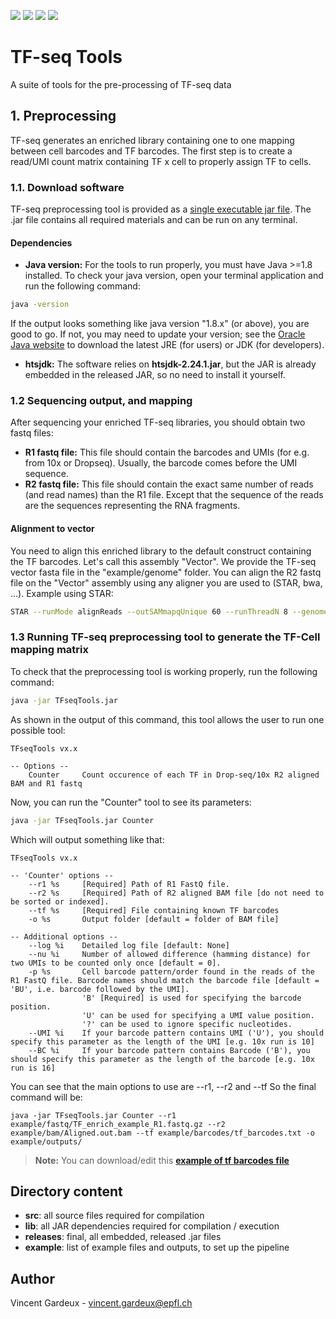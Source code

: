 ![](https://img.shields.io/badge/build-passing-green.svg)
![](https://img.shields.io/badge/version-1.1.0-blue.svg)
![](https://img.shields.io/badge/htsjdk-2.24.1-blue.svg)
![](https://img.shields.io/badge/java-1.8-red.svg)

# TF-seq Tools
A suite of tools for the pre-processing of TF-seq data

## 1. Preprocessing
TF-seq generates an enriched library containing one to one mapping between cell barcodes and TF barcodes.
The first step is to create a read/UMI count matrix containing TF x cell to properly assign TF to cells.

### 1.1. Download software
TF-seq preprocessing tool is provided as a [single executable jar file](../master/releases/TFseqTools-1.1.jar?raw=true).
The .jar file contains all required materials and can be run on any terminal.

#### Dependencies
- **Java version:**
For the tools to run properly, you must have Java >=1.8 installed. 
To check your java version, open your terminal application and run the following command:

```bash
java -version
```

If the output looks something like java version "1.8.x" (or above), you are good to go. 
If not, you may need to update your version; see the [Oracle Java website](http://www.oracle.com/technetwork/java/javase/downloads/) to download the latest JRE (for users) or JDK (for developers).

- **htsjdk:**
The software relies on **htsjdk-2.24.1.jar**, but the JAR is already embedded in the released JAR, so no need to install it yourself.

### 1.2 Sequencing output, and mapping
After sequencing your enriched TF-seq libraries, you should obtain two fastq files: 
- **R1 fastq file:** This file should contain the barcodes and UMIs (for e.g. from 10x or Dropseq). Usually, the barcode comes before the UMI sequence.
- **R2 fastq file:** This file should contain the exact same number of reads (and read names) than the R1 file. Except that the sequence of the reads are the sequences representing the RNA fragments.

#### Alignment to vector
You need to align this enriched library to the default construct containing the TF barcodes. Let's call this assembly "Vector". We provide the TF-seq vector fasta file in the "example/genome" folder.
You can align the R2 fastq file on the "Vector" assembly using any aligner you are used to (STAR, bwa, ...).
Example using STAR:

```bash
STAR --runMode alignReads --outSAMmapqUnique 60 --runThreadN 8 --genomeDir example/genome/Vector/STAR_Index --outFilterMultimapNmax 1 --readFilesCommand zcat --outSAMtype BAM Unsorted --outFileNamePrefix example/bam/ --readFilesIn example/fastq/TF_enrich_example_R2.fastq.gz
```

### 1.3 Running TF-seq preprocessing tool to generate the TF-Cell mapping matrix
To check that the preprocessing tool is working properly, run the following command:

```bash
java -jar TFseqTools.jar
```
As shown in the output of this command, this tool allows the user to run one possible tool:

```
TFseqTools vx.x

-- Options --
	Counter		Count occurence of each TF in Drop-seq/10x R2 aligned BAM and R1 fastq
```

Now, you can run the "Counter" tool to see its parameters:

```bash
java -jar TFseqTools.jar Counter
```

Which will output something like that:

```
TFseqTools vx.x

-- 'Counter' options --
	--r1 %s 	[Required] Path of R1 FastQ file.
	--r2 %s 	[Required] Path of R2 aligned BAM file [do not need to be sorted or indexed].
	--tf %s 	[Required] File containing known TF barcodes
	-o %s 		Output folder [default = folder of BAM file]

-- Additional options --
	--log %i 	Detailed log file [default: None]
	--nu %i 	Number of allowed difference (hamming distance) for two UMIs to be counted only once [default = 0].
	-p %s 		Cell barcode pattern/order found in the reads of the R1 FastQ file. Barcode names should match the barcode file [default = 'BU', i.e. barcode followed by the UMI].
				'B' [Required] is used for specifying the barcode position.
				'U' can be used for specifying a UMI value position.
				'?' can be used to ignore specific nucleotides.
	--UMI %i 	If your barcode pattern contains UMI ('U'), you should specify this parameter as the length of the UMI [e.g. 10x run is 10]
	--BC %i 	If your barcode pattern contains Barcode ('B'), you should specify this parameter as the length of the barcode [e.g. 10x run is 16]
```

You can see that the main options to use are --r1, --r2 and --tf
So the final command will be:
```
java -jar TFseqTools.jar Counter --r1 example/fastq/TF_enrich_example_R1.fastq.gz --r2 example/bam/Aligned.out.bam --tf example/barcodes/tf_barcodes.txt -o example/outputs/
```

> **Note:** You can download/edit this **[example of tf barcodes file](../master/example/barcodes/tf_barcodes.txt)**

## Directory content
* **src**: all source files required for compilation
* **lib**: all JAR dependencies required for compilation / execution
* **releases**: final, all embedded, released .jar files
* **example**: list of example files and outputs, to set up the pipeline

## Author
Vincent Gardeux - vincent.gardeux@epfl.ch
